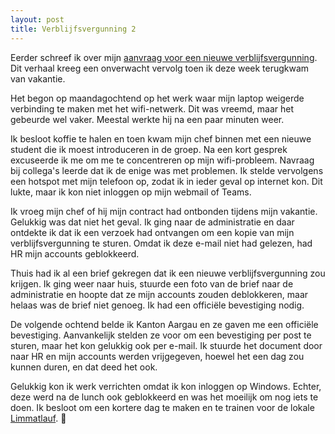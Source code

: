 ```yaml
---
layout: post
title: Verblijfsvergunning 2
---
```


Eerder schreef ik over mijn [aanvraag voor een nieuwe verblijfsvergunning](https://roaldin.ch/verblijfsvergunning/). Dit verhaal kreeg een onverwacht vervolg toen ik deze week terugkwam van vakantie.

Het begon op maandagochtend op het werk waar mijn laptop weigerde verbinding te maken met het wifi-netwerk. Dit was vreemd, maar het gebeurde wel vaker. Meestal werkte hij na een paar minuten weer.

Ik besloot koffie te halen en toen kwam mijn chef binnen met een nieuwe student die ik moest introduceren in de groep. Na een kort gesprek excuseerde ik me om me te concentreren op mijn wifi-probleem. Navraag bij collega's leerde dat ik de enige was met problemen. Ik stelde vervolgens een hotspot met mijn telefoon op, zodat ik in ieder geval op internet kon. Dit lukte, maar ik kon niet inloggen op mijn webmail of Teams.

Ik vroeg mijn chef of hij mijn contract had ontbonden tijdens mijn vakantie. Gelukkig was dat niet het geval. Ik ging naar de administratie en daar ontdekte ik dat ik een verzoek had ontvangen om een kopie van mijn verblijfsvergunning te sturen. Omdat ik deze e-mail niet had gelezen, had HR mijn accounts geblokkeerd.

Thuis had ik al een brief gekregen dat ik een nieuwe verblijfsvergunning zou krijgen. Ik ging weer naar huis, stuurde een foto van de brief naar de administratie en hoopte dat ze mijn accounts zouden deblokkeren, maar helaas was de brief niet genoeg. Ik had een officiële bevestiging nodig.

De volgende ochtend belde ik Kanton Aargau en ze gaven me een officiële bevestiging. Aanvankelijk stelden ze voor om een bevestiging per post te sturen, maar het kon gelukkig ook per e-mail. Ik stuurde het document door naar HR en mijn accounts werden vrijgegeven, hoewel het een dag zou kunnen duren, en dat deed het ook.

Gelukkig kon ik werk verrichten omdat ik kon inloggen op Windows. Echter, deze werd na de lunch ook geblokkeerd en was het moeilijk om nog iets te doen. Ik besloot om een kortere dag te maken en te trainen voor de lokale [Limmatlauf](https://badenerlimmatlauf.ch/). 🏃‍
